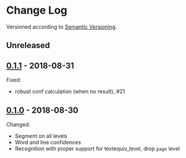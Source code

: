 
Change Log
==========

Versioned according to [Semantic Versioning](http://semver.org/).

## Unreleased

## [0.1.1] - 2018-08-31

Fixed:

  * robust conf calculation (when no result), #21

## [0.1.0] - 2018-08-30

Changed:

  * Segment on all levels
  * Word and line confidences
  * Recognition with proper support for textequiv_level, drop `page` level

<!-- link-labels -->
[0.1.1]: v0.1.1...v0.1.0
[0.1.0]: ../../compare/HEAD...v0.1.0
